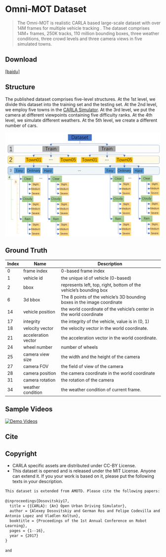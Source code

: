 # Omni-MOT Dataset
> The Omni-MOT  is realistic CARLA based large-scale dataset with over 14M frames for multiple vehicle tracking . The dataset comprises 14M+ frames, 250K tracks, 110 million bounding boxes, three weather conditions, three crowd levels and three camera views in five simulated towns.


## Download

[[baidu]](https://pan.baidu.com/s/1ma0rZIW6vfXeq5tdEk6K2w)

## Structure

The published dataset comprises five-level structures. At the 1st level, we divide this dataset into the training set and the testing set. At the 2nd level, we employ five towns in the [CARLA Simulator](http://carla.org/). At the 3rd level, we put the camera at different viewpoints containing five difficulty ranks. At the 4th level, we simulate different weathers. At the 5th level, we create a different number of cars.

![](./imgs/DatasetStructure.png)

## Ground Truth

| Index | Name                | Description                                                  |
| ----- | ------------------- | ------------------------------------------------------------ |
| 0     | frame index         | 0\-based frame index                                         |
| 1     | vehicle id          | the unique id of vehicle \(0\-based\)                        |
| 2     | bbox                | represents left, top, right, bottom of the vehicle’s bounding box |
| 6     | 3d bbox             | The 8 points of the vehicle’s 3D bounding boxes in the image coordinate |
| 14    | vehicle position    | the world coordinate of the vehicle’s center in the world coordinate |
| 17    | integrity           | the integrity of the vehicle, value is in \(0, 1\)           |
| 18    | velocity vector     | the velocity vector in the world coordinate\.                |
| 21    | acceleration vector | the acceleration vector in the world coordinate\.            |
| 24    | wheel number        | number of wheels                                             |
| 25    | camera view size    | the width and the height of the camera                       |
| 27    | camera FOV          | the field of view of the camera                              |
| 28    | camera position     | the camera coordinate in the world coordinate                |
| 31    | camera rotation     | the rotation of the camera                                   |
| 34    | weather condition   | the weather condition of current frame\.                     |

## Sample Videos

[![Demo Videos](https://j.gifs.com/mOX0gO.gif)](https://youtu.be/os50DpuM8Ag)

## Cite


## Copyright
- CARLA specific assets are distributed under CC-BY License.
- This dataset is opened and is released under the MIT License. Anyone can extend it. If you your work is based on it, please put the following texts in your description.
```
This dataset is extended from AMOTD. Please cite the following papers:

@inproceedings{Dosovitskiy17,
  title = {{CARLA}: {An} Open Urban Driving Simulator},
  author = {Alexey Dosovitskiy and German Ros and Felipe Codevilla and Antonio Lopez and Vladlen Koltun},
  booktitle = {Proceedings of the 1st Annual Conference on Robot Learning},
  pages = {1--16},
  year = {2017}
}

and 



```

